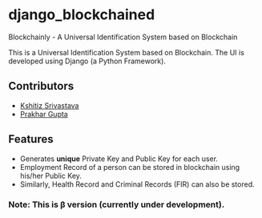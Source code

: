 # django_blockchained
Blockchainly - A Universal Identification System based on Blockchain

This is a Universal Identification System based on Blockchain. The UI is developed using Django (a Python Framework).

## Contributors
* <a href="https://github.com/pirateksh/">Kshitiz Srivastava</a>
* <a href="https://github.com/prakhargupt00/">Prakhar Gupta</a>

## Features
* Generates __unique__ Private Key and Public Key for each user.
* Employment Record of a person can be stored in blockchain using his/her Public Key.
* Similarly, Health Record and Criminal Records (FIR) can also be stored.

### Note: This is β version (currently under development).
